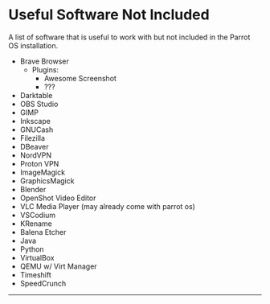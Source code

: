 # Useful Software Not Included

A list of software that is useful to work with but not included in the Parrot OS installation.

- Brave Browser
    - Plugins:
        - Awesome Screenshot
        - ???
- Darktable
- OBS Studio
- GIMP
- Inkscape
- GNUCash
- Filezilla
- DBeaver
- NordVPN
- Proton VPN
- ImageMagick
- GraphicsMagick
- Blender
- OpenShot Video Editor
- VLC Media Player (may already come with parrot os)
- VSCodium
- KRename
- Balena Etcher
- Java
- Python
- VirtualBox
- QEMU w/ Virt Manager
- Timeshift
- SpeedCrunch

___